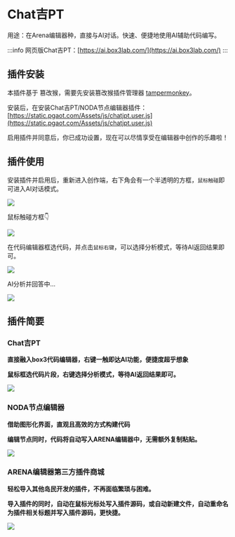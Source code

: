 # Chat吉PT
用途：在Arena编辑器种，直接与AI对话。快速、便捷地使用AI辅助代码编写。

:::info
网页版Chat吉PT：[https://ai.box3lab.com/](https://ai.box3lab.com/)
:::

## 插件安装
本插件基于 篡改猴，需要先安装篡改猴插件管理器 [tampermonkey](./tampermonkey)。

安装后，在安装Chat吉PT/NODA节点编辑器插件：[https://static.pgaot.com/Assets/js/chatjpt.user.js](https://static.pgaot.com/Assets/js/chatjpt.user.js) 

启用插件并同意后，你已成功设置，现在可以尽情享受在编辑器中创作的乐趣啦！

## 插件使用
安装插件并启用后，重新进入创作端，右下角会有一个半透明的方框，`鼠标触碰`即可进入AI对话模式。

![](/QQ20241105-104355.png)

鼠标触碰方框👇

![](/QQ20241105-104526.png)

在代码编辑器框选代码，并点击`鼠标右键`，可以选择分析模式，等待AI返回结果即可。

![](/QQ20241105-104750.png)

AI分析并回答中...

![](/QQ20241105-104825.png)

## 插件简要
### Chat吉PT
**直接融入box3代码编辑器，右键一触即达AI功能，便捷度超乎想象**

**鼠标框选代码片段，右键选择分析模式，等待AI返回结果即可。**

![](/6月11日1.gif)



### NODA节点编辑器
**借助图形化界面，直观且高效的方式构建代码**

**编辑节点同时，代码将自动写入ARENA编辑器中，无需额外复制粘贴。**

![](/6月13日1.gif)

### ARENA编辑器第三方插件商城
**轻松导入其他岛民开发的插件，不再面临繁琐与困难。**

**导入插件的同时，自动在鼠标光标处写入插件源码，或自动新建文件，自动重命名为插件相关标题并写入插件源码，更快捷。**

![](/QQ2024616.gif)
